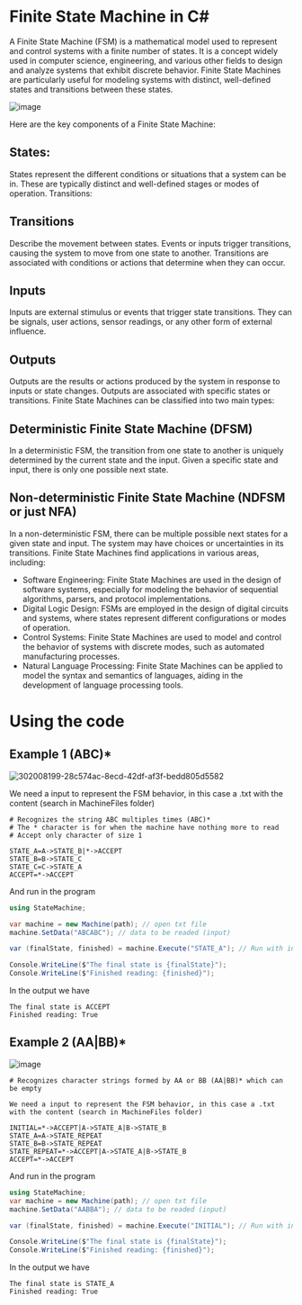 # Finite State Machine in C#


A Finite State Machine (FSM) is a mathematical model used to represent and control systems with a finite number of states.
It is a concept widely used in computer science, engineering, and various other fields to design and analyze systems that exhibit discrete behavior. 
Finite State Machines are particularly useful for modeling systems with distinct, well-defined states and transitions between these states.

![image](https://github.com/RodrigoPAml/FiniteStateMachine/assets/41243039/ddf22138-2fe5-4387-8307-3819b78586ff)

Here are the key components of a Finite State Machine:

## States:

States represent the different conditions or situations that a system can be in. These are typically distinct and well-defined stages or modes of operation.
Transitions:

## Transitions 
Describe the movement between states. Events or inputs trigger transitions, causing the system to move from one state to another. Transitions are associated with conditions or actions that determine when they can occur.

## Inputs

Inputs are external stimulus or events that trigger state transitions. They can be signals, user actions, sensor readings, or any other form of external influence.

## Outputs

Outputs are the results or actions produced by the system in response to inputs or state changes. Outputs are associated with specific states or transitions.
Finite State Machines can be classified into two main types:

## Deterministic Finite State Machine (DFSM)

In a deterministic FSM, the transition from one state to another is uniquely determined by the current state and the input. Given a specific state and input, there is only one possible next state.

## Non-deterministic Finite State Machine (NDFSM or just NFA)

In a non-deterministic FSM, there can be multiple possible next states for a given state and input. The system may have choices or uncertainties in its transitions.
Finite State Machines find applications in various areas, including:

* Software Engineering: Finite State Machines are used in the design of software systems, especially for modeling the behavior of sequential algorithms, parsers, and protocol implementations.
* Digital Logic Design: FSMs are employed in the design of digital circuits and systems, where states represent different configurations or modes of operation.
* Control Systems: Finite State Machines are used to model and control the behavior of systems with discrete modes, such as automated manufacturing processes.
* Natural Language Processing: Finite State Machines can be applied to model the syntax and semantics of languages, aiding in the development of language processing tools.

# Using the code

## Example 1 (ABC)*

![302008199-28c574ac-8ecd-42df-af3f-bedd805d5582](https://github.com/RodrigoPAml/FiniteStateMachine/assets/41243039/ffca7e79-9737-416b-beaa-642d7ba7418a)

We need a input to represent the FSM behavior, in this case a .txt with the content (search in MachineFiles folder)

```
# Recognizes the string ABC multiples times (ABC)*
# The * character is for when the machine have nothing more to read
# Accept only character of size 1

STATE_A=A->STATE_B|*->ACCEPT
STATE_B=B->STATE_C
STATE_C=C->STATE_A
ACCEPT=*->ACCEPT 
```

And run in the program

```C#
using StateMachine;

var machine = new Machine(path); // open txt file
machine.SetData("ABCABC"); // data to be readed (input)

var (finalState, finished) = machine.Execute("STATE_A"); // Run with initial state A

Console.WriteLine($"The final state is {finalState}");
Console.WriteLine($"Finished reading: {finished}");
```

In the output we have

```
The final state is ACCEPT
Finished reading: True
```

## Example 2 (AA|BB)*

![image](https://github.com/RodrigoPAml/FiniteStateMachine/assets/41243039/91305d6f-5c1a-440a-9db6-f9445beb13d4)

```
# Recognizes character strings formed by AA or BB (AA|BB)* which can be empty

We need a input to represent the FSM behavior, in this case a .txt with the content (search in MachineFiles folder)

INITIAL=*->ACCEPT|A->STATE_A|B->STATE_B
STATE_A=A->STATE_REPEAT
STATE_B=B->STATE_REPEAT
STATE_REPEAT=*->ACCEPT|A->STATE_A|B->STATE_B
ACCEPT=*->ACCEPT
```

And run in the program

```C#
using StateMachine;
var machine = new Machine(path); // open txt file
machine.SetData("AABBA"); // data to be readed (input)

var (finalState, finished) = machine.Execute("INITIAL"); // Run with initial state

Console.WriteLine($"The final state is {finalState}");
Console.WriteLine($"Finished reading: {finished}");
```

In the output we have

```
The final state is STATE_A
Finished reading: True
```
